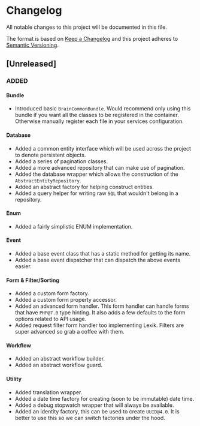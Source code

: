 # Changelog
All notable changes to this project will be documented in this file.

The format is based on [Keep a Changelog](http://keepachangelog.com/en/1.0.0/)
and this project adheres to [Semantic Versioning](http://semver.org/spec/v2.0.0.html).

## [Unreleased]
### ADDED

#### Bundle
* Introduced basic `BrainCommonBundle`. 
  Would recommend only using this bundle if you want all the classes to be registered in the container. 
  Otherwise manually register each file in your services configuration.

#### Database
* Added a common entity interface which will be used across the project to denote persistent objects.
* Added a series of pagination classes.
* Added a more advanced repository that can make use of pagination.
* Added the database wrapper which allows the construction of the `AbstractEntityRepository`. 
* Added an abstract factory for helping construct entities.
* Added a query helper for writing raw `SQL` that wouldn't belong in a repository.

#### Enum
* Added a fairly simplistic ENUM implementation.

#### Event
* Added a base event class that has a static method for getting its name.
* Added a base event dispatcher that can dispatch the above events easier.

#### Form & Filter/Sorting
* Added a custom form factory.
* Added a custom form property accessor.
* Added an advanced form handler. 
  This form handler can handle forms that have `PHP@7.0` type hinting.
  It also adds a few defaults to the form options related to API usage.
* Added request filter form handler too implementing Lexik.
  Filters are super advanced so grab a coffee with them.

#### Workflow
* Added an abstract workflow builder.
* Added an abstract workflow guard.

#### Utility
* Added translation wrapper.
* Added a date time factory for creating (soon to be immutable) date time.
* Added a debug stopwatch wrapper that will always be available.
* Added an identity factory, this can be used to create `UUID@4.0`.
  It is better to use this so we can switch factories under the hood. 
